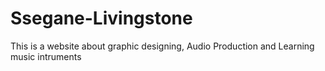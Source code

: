 # Ssegane-Livingstone
This is a website about graphic designing, Audio Production and Learning music intruments

